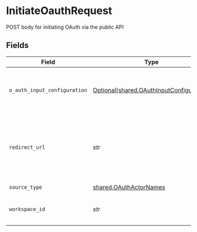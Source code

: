# InitiateOauthRequest

POST body for initiating OAuth via the public API


## Fields

| Field                                                                                                                                  | Type                                                                                                                                   | Required                                                                                                                               | Description                                                                                                                            |
| -------------------------------------------------------------------------------------------------------------------------------------- | -------------------------------------------------------------------------------------------------------------------------------------- | -------------------------------------------------------------------------------------------------------------------------------------- | -------------------------------------------------------------------------------------------------------------------------------------- |
| `o_auth_input_configuration`                                                                                                           | [Optional[shared.OAuthInputConfiguration]](../../models/shared/oauthinputconfiguration.md)                                             | :heavy_minus_sign:                                                                                                                     | Arbitrary vars to pass for OAuth depending on what the source/destination spec requires.                                               |
| `redirect_url`                                                                                                                         | *str*                                                                                                                                  | :heavy_check_mark:                                                                                                                     | The URL to redirect the user to with the OAuth secret stored in the secret_id query string parameter after authentication is complete. |
| `source_type`                                                                                                                          | [shared.OAuthActorNames](../../models/shared/oauthactornames.md)                                                                       | :heavy_check_mark:                                                                                                                     | N/A                                                                                                                                    |
| `workspace_id`                                                                                                                         | *str*                                                                                                                                  | :heavy_check_mark:                                                                                                                     | The workspace to create the secret and eventually the full source.                                                                     |
